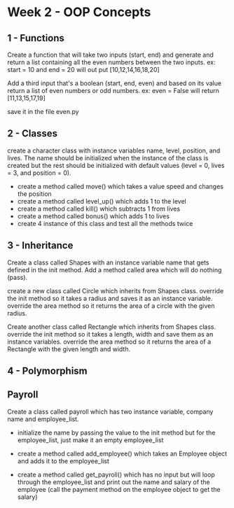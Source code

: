 # Week 2 - OOP Concepts

## 1 - Functions
Create a function that will take two inputs (start, end) and generate and return a list containing all the even numbers between the two inputs. ex: start = 10 and end = 20 will out put [10,12,14,16,18,20]

Add a third input that's a boolean (start, end, even) and based on its value return a list of even numbers or odd numbers. ex: even = False will return [11,13,15,17,19]

save it in the file even.py

## 2 - Classes
create a character class with instance variables name, level, position, and lives. The name should be initialized when the instance of the class is created but the rest should be initialized with default values (level = 0, lives = 3, and position = 0).

- create a method called move() which takes a value speed and changes the position
- create a method called level_up() which adds 1 to the level
- create a method called kill() which subtracts 1 from lives
- create a method called bonus() which adds 1 to lives
- create 4 instance of this class and test all the methods twice

## 3 - Inheritance
Create a class called Shapes with an instance variable name that gets defined in the init method. Add a method called area which will do nothing (pass).

create a new class called Circle which inherits from Shapes class. override the init method so it takes a radius and saves it as an instance variable. override the area method so it returns the area of a circle with the given radius.

Create another class called Rectangle which inherits from Shapes class. override the init method so it takes a length, width and save them as an instance variables. override the area method so it returns the area of a Rectangle with the given length and width.


## 4 - Polymorphism
## Payroll
Create a class called payroll which has two instance variable, company name and employee_list.
- initialize the name by passing the value to the init method but for the employee_list, just make it an empty employee_list

- create a method called add_employee() which takes an Employee object and adds it to the employee_list

- create a method called get_payroll() which has no input but will loop through the employee_list and print out the name and salary of the employee (call the payment method on the employee object to get the salary)

